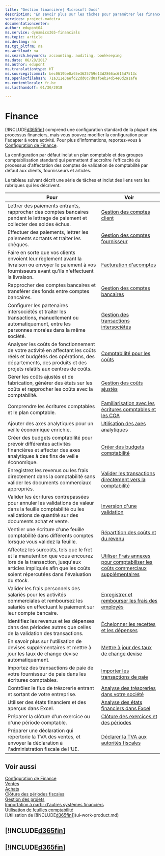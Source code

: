 ```yaml
---
title: "Gestion financière| Microsoft Docs"
description: "En savoir plus sur les tâches pour paramétrer les finances de votre société afin de les adapter à votre comptabilité ou vos audits."
services: project-madeira
documentationcenter: 
author: edupont04
ms.service: dynamics365-financials
ms.topic: article
ms.devlang: na
ms.tgt_pltfrm: na
ms.workload: na
ms.search.keywords: accounting, auditing, bookkeeping
ms.date: 06/28/2017
ms.author: edupont
ms.translationtype: HT
ms.sourcegitcommit: bec0619be0a65e3625759e13d2866ac615d7513c
ms.openlocfilehash: 71a311e3aefd22dd0c7d0af6eb24d54e0d2a1afe
ms.contentlocale: fr-be
ms.lasthandoff: 01/30/2018

---
```

# <a name="finance"></a>Finance
[!INCLUDE[d365fin](includes/d365fin_md.md)]  comprend une configuration standard de la plupart des processus financiers, mais vous pouvez modifier la configuration pour l'adapter à votre activité. Pour plus d'informations, reportez-vous à [Configuration de Finance](finance-setup-finance.md).

La configuration par défaut inclut un plan comptable et des groupes comptabilisation standard qui permettent d'accroître l'efficacité du processus d'affectation des comptes de validation de comptabilité par défaut aux clients, fournisseurs et articles.  

Le tableau suivant décrit une série de tâches et inclut des liens vers les rubriques qui les décrivent.  

| Pour | Voir |
| --- | --- |
| Lettrer des paiements entrants, rapprocher des comptes bancaires pendant le lettrage de paiement et collecter des soldes échus. |[Gestion des comptes client](receivables-manage-receivables.md) |
| Effectuer des paiements, lettrer les paiements sortants et traiter les chèques. |[Gestion des comptes fournisseur](payables-manage-payables.md) |
|Faire en sorte que vos clients envoient leur règlement avant la livraison ou envoyer le paiement à vos fournisseurs avant qu'ils n'effectuent la livraison.|[Facturation d'acomptes](finance-invoice-prepayments.md)|
| Rapprocher des comptes bancaires et transférer des fonds entre comptes bancaires. |[Gestion des comptes bancaires](bank-manage-bank-accounts.md) |
|Configurer les partenaires intersociétés et traiter les transactions, manuellement ou automatiquement, entre les personnes morales dans la même société.|[Gestion des transactions intersociétés](intercompany-manage.md)|
|Analyser les coûts de fonctionnement de votre activité en affectant les coûts réels et budgétés des opérations, des départements, des produits et des projets relatifs aux centres de coûts.|[Comptabilité pour les coûts](finance-manage-cost-accounting.md)|
|Gérer les coûts ajustés et de fabrication, générer des états sur les coûts et rapprocher les coûts avec la comptabilité.|[Gestion des coûts ajustés](finance-manage-inventory-costs.md)|
| Comprendre les écritures comptables et le plan comptable. |[Familiarisation avec les écritures comptables et les COA](finance-general-ledger.md) |
| Ajouter des axes analytiques pour un veille économique enrichie. |[Utilisation des axes analytiques](finance-dimensions.md) |
| Créer des budgets comptabilité pour prévoir différentes activités financières et affecter des axes analytiques à des fins de veille économique. |[Créer des budgets comptabilité](finance-how-create-budgets.md) |
|Enregistrez les revenus ou les frais directement dans la comptabilité sans valider les documents commerciaux appropriés.|[Valider les transactions directement vers la comptabilité](finance-how-post-transactions-directly.md)|
|Valider les écritures contrepassées pour annuler les validations de valeur dans la feuille comptabilité ou les validations de quantité sur des documents achat et vente. |[Inversion d'une validation](finance-how-reverse-journal-posting.md)|
|Ventiler une écriture d'une feuille comptabilité dans différents comptes lorsque vous validez la feuille. |[Répartition des coûts et du revenu](year-allocate-costs-income.md) |
| Affectez les surcoûts, tels que le fret et la manutention que vous encourez lors de la transaction, jusqu'aux articles impliqués afin que les coûts soient répercutées dans l'évaluation du stock. |[Utiliser Frais annexes pour comptabiliser les coûts commerciaux supplémentaires](payables-how-assign-item-charges.md) |
|Valider les frais personnels des salariés pour les activités commerciales et remboursez les salariés en effectuant le paiement sur leur compte bancaire.|[Enregistrer et rembourser les frais des employés](finance-how-record-reimburse-employee-expenses.md)|
| Identifiez les revenus et les dépenses dans des périodes autres que celles de la validation des transactions. |[Échelonner les recettes et les dépenses](finance-how-defer-revenue-expenses.md)|
|En savoir plus sur l'utilisation de devises supplémentaires et mettre à jour les taux de change devise automatiquement. |[Mettre à jour des taux de change devise](finance-how-update-currencies.md)|
| Importez des transactions de paie de votre fournisseur de paie dans les écritures comptables. |[Importer les transactions de paie](finance-how-import-payroll-transactions.md)|
| Contrôlez le flux de trésorerie entrant et sortant de votre entreprise. |[Analyse des trésoreries dans votre société](finance-analyze-cash-flow.md) |
| Utiliser des états financiers et des aperçus dans Excel. |[Analyse des états financiers dans Excel](finance-analyze-excel.md) |
| Préparer la clôture d'un exercice ou d'une période comptable. |[Clôture des exercices et des périodes](year-close-years-periods.md) |
|Préparer une déclaration qui répertorie la TVA des ventes, et envoyer la déclaration à l'administration fiscale de l'UE. | [Déclarer la TVA aux autorités fiscales](finance-how-report-vat.md)|

## <a name="see-also"></a>Voir aussi
[Configuration de Finance](finance-setup-finance.md)  
[Ventes](sales-manage-sales.md)  
[Achats](purchasing-manage-purchasing.md)  
[Clôture des périodes fiscales](year-close-years-periods.md)  
[Gestion des projets](projects-manage-projects.md)    
[Importation à partir d'autres systèmes financiers](upload-data.md)  
[Utilisation de feuilles comptabilité](ui-work-general-journals.md)  
[Utilisation de [!INCLUDE[d365fin](includes/d365fin_md.md)]](ui-work-product.md)  

## [!INCLUDE[d365fin](includes/free_trial_md.md)]  
## [!INCLUDE[d365fin](includes/training_link_md.md)]

